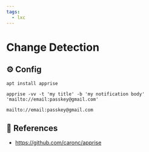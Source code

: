 ```yaml
---
tags:
  - lxc
---
```

# Change Detection

## :gear: Config

```shell
apt install apprise
```

```shell title="Test"
apprise -vv -t 'my title' -b 'my notification body' 'mailto://email:passkey@gmail.com'
```

```shell title="Notification URL List"
mailto://email:passkey@gmail.com
```

## :link: References

- <https://github.com/caronc/apprise>
